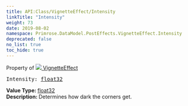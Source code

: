 ```yaml
---
title: API:Class/VignetteEffect/Intensity
linkTitle: "Intensity"
weight: 73
date: 2019-08-02
namespace: Primrose.DataModel.PostEffects.VignetteEffect.Intensity
deprecated: false
no_list: true
toc_hide: true
---
```

Property of <a href="/docs/api-reference/Class/VignetteEffect"><img src="/icons/silk/posteffect.png"/>&nbsp;VignetteEffect</a>
<pre class="method-declaration">
Intensity: <a class="type" href="/docs/api-reference/System/Primitives#single">float32</a></pre>
<b>Value Type: </b>
<a class="type" href="/docs/api-reference/System/Primitives#single">float32</a>
<br/>
<b>Description: </b>
Determines how dark the corners get.

